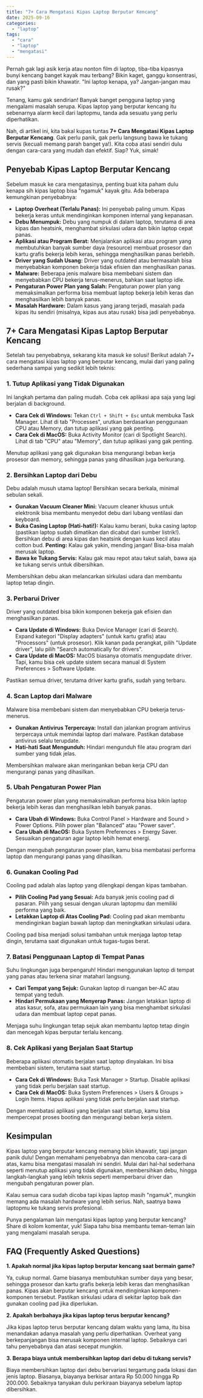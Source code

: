 ```yaml
---
title: "7+ Cara Mengatasi Kipas Laptop Berputar Kencang"
date: 2025-09-16
categories: 
  - "laptop"
tags: 
  - "cara"
  - "laptop"
  - "mengatasi"
---
```


Pernah gak lagi asik kerja atau nonton film di laptop, tiba-tiba kipasnya bunyi kencang banget kayak mau terbang? Bikin kaget, ganggu konsentrasi, dan yang pasti bikin khawatir. "Ini laptop kenapa, ya? Jangan-jangan mau rusak?"

Tenang, kamu gak sendirian! Banyak banget pengguna laptop yang mengalami masalah serupa. Kipas laptop yang berputar kencang itu sebenarnya alarm kecil dari laptopmu, tanda ada sesuatu yang perlu diperhatikan.

Nah, di artikel ini, kita bakal kupas tuntas **7+ Cara Mengatasi Kipas Laptop Berputar Kencang**. Gak perlu panik, gak perlu langsung bawa ke tukang servis (kecuali memang parah banget ya!). Kita coba atasi sendiri dulu dengan cara-cara yang mudah dan efektif. Siap? Yuk, simak!

## Penyebab Kipas Laptop Berputar Kencang

Sebelum masuk ke cara mengatasinya, penting buat kita paham dulu kenapa sih kipas laptop bisa "ngamuk" kayak gitu. Ada beberapa kemungkinan penyebabnya:

- **Laptop Overheat (Terlalu Panas):** Ini penyebab paling umum. Kipas bekerja keras untuk mendinginkan komponen internal yang kepanasan.
- **Debu Menumpuk:** Debu yang numpuk di dalam laptop, terutama di area kipas dan heatsink, menghambat sirkulasi udara dan bikin laptop cepat panas.
- **Aplikasi atau Program Berat:** Menjalankan aplikasi atau program yang membutuhkan banyak sumber daya (resource) membuat prosesor dan kartu grafis bekerja lebih keras, sehingga menghasilkan panas berlebih.
- **Driver yang Sudah Usang:** Driver yang outdated atau bermasalah bisa menyebabkan komponen bekerja tidak efisien dan menghasilkan panas.
- **Malware:** Beberapa jenis malware bisa membebani sistem dan menyebabkan CPU bekerja terus-menerus, bahkan saat laptop idle.
- **Pengaturan Power Plan yang Salah:** Pengaturan power plan yang memaksimalkan performa bisa membuat laptop bekerja lebih keras dan menghasilkan lebih banyak panas.
- **Masalah Hardware:** Dalam kasus yang jarang terjadi, masalah pada kipas itu sendiri (misalnya, kipas aus atau rusak) bisa jadi penyebabnya.

## 7+ Cara Mengatasi Kipas Laptop Berputar Kencang

Setelah tau penyebabnya, sekarang kita masuk ke solusi! Berikut adalah 7+ cara mengatasi kipas laptop yang berputar kencang, mulai dari yang paling sederhana sampai yang sedikit lebih teknis:

### 1\. Tutup Aplikasi yang Tidak Digunakan

Ini langkah pertama dan paling mudah. Coba cek aplikasi apa saja yang lagi berjalan di background.

- **Cara Cek di Windows:** Tekan `Ctrl + Shift + Esc` untuk membuka Task Manager. Lihat di tab "Processes", urutkan berdasarkan penggunaan CPU atau Memory, dan tutup aplikasi yang gak penting.
- **Cara Cek di MacOS:** Buka Activity Monitor (cari di Spotlight Search). Lihat di tab "CPU" atau "Memory", dan tutup aplikasi yang gak penting.

Menutup aplikasi yang gak digunakan bisa mengurangi beban kerja prosesor dan memory, sehingga panas yang dihasilkan juga berkurang.

### 2\. Bersihkan Laptop dari Debu

Debu adalah musuh utama laptop! Bersihkan secara berkala, minimal sebulan sekali.

- **Gunakan Vacuum Cleaner Mini:** Vacuum cleaner khusus untuk elektronik bisa membantu menyedot debu dari lubang ventilasi dan keyboard.
- **Buka Casing Laptop (Hati-hati!):** Kalau kamu berani, buka casing laptop (pastikan laptop sudah dimatikan dan dicabut dari sumber listrik!). Bersihkan debu di area kipas dan heatsink dengan kuas kecil atau cotton bud. **Penting:** Kalau gak yakin, mending jangan! Bisa-bisa malah merusak laptop.
- **Bawa ke Tukang Servis:** Kalau gak mau repot atau takut salah, bawa aja ke tukang servis untuk dibersihkan.

Membersihkan debu akan melancarkan sirkulasi udara dan membantu laptop tetap dingin.

### 3\. Perbarui Driver

Driver yang outdated bisa bikin komponen bekerja gak efisien dan menghasilkan panas.

- **Cara Update di Windows:** Buka Device Manager (cari di Search). Expand kategori "Display adapters" (untuk kartu grafis) atau "Processors" (untuk prosesor). Klik kanan pada perangkat, pilih "Update driver", lalu pilih "Search automatically for drivers".
- **Cara Update di MacOS:** MacOS biasanya otomatis mengupdate driver. Tapi, kamu bisa cek update sistem secara manual di System Preferences > Software Update.

Pastikan semua driver, terutama driver kartu grafis, sudah yang terbaru.

### 4\. Scan Laptop dari Malware

Malware bisa membebani sistem dan menyebabkan CPU bekerja terus-menerus.

- **Gunakan Antivirus Terpercaya:** Install dan jalankan program antivirus terpercaya untuk memindai laptop dari malware. Pastikan database antivirus selalu terupdate.
- **Hati-hati Saat Mengunduh:** Hindari mengunduh file atau program dari sumber yang tidak jelas.

Membersihkan malware akan meringankan beban kerja CPU dan mengurangi panas yang dihasilkan.

### 5\. Ubah Pengaturan Power Plan

Pengaturan power plan yang memaksimalkan performa bisa bikin laptop bekerja lebih keras dan menghasilkan lebih banyak panas.

- **Cara Ubah di Windows:** Buka Control Panel > Hardware and Sound > Power Options. Pilih power plan "Balanced" atau "Power saver".
- **Cara Ubah di MacOS:** Buka System Preferences > Energy Saver. Sesuaikan pengaturan agar laptop lebih hemat energi.

Dengan mengubah pengaturan power plan, kamu bisa membatasi performa laptop dan mengurangi panas yang dihasilkan.

### 6\. Gunakan Cooling Pad

Cooling pad adalah alas laptop yang dilengkapi dengan kipas tambahan.

- **Pilih Cooling Pad yang Sesuai:** Ada banyak jenis cooling pad di pasaran. Pilih yang sesuai dengan ukuran laptopmu dan memiliki performa yang baik.
- **Letakkan Laptop di Atas Cooling Pad:** Cooling pad akan membantu mendinginkan bagian bawah laptop dan meningkatkan sirkulasi udara.

Cooling pad bisa menjadi solusi tambahan untuk menjaga laptop tetap dingin, terutama saat digunakan untuk tugas-tugas berat.

### 7\. Batasi Penggunaan Laptop di Tempat Panas

Suhu lingkungan juga berpengaruh! Hindari menggunakan laptop di tempat yang panas atau terkena sinar matahari langsung.

- **Cari Tempat yang Sejuk:** Gunakan laptop di ruangan ber-AC atau tempat yang teduh.
- **Hindari Permukaan yang Menyerap Panas:** Jangan letakkan laptop di atas kasur, sofa, atau permukaan lain yang bisa menghambat sirkulasi udara dan membuat laptop cepat panas.

Menjaga suhu lingkungan tetap sejuk akan membantu laptop tetap dingin dan mencegah kipas berputar terlalu kencang.

### 8\. Cek Aplikasi yang Berjalan Saat Startup

Beberapa aplikasi otomatis berjalan saat laptop dinyalakan. Ini bisa membebani sistem, terutama saat startup.

- **Cara Cek di Windows:** Buka Task Manager > Startup. Disable aplikasi yang tidak perlu berjalan saat startup.
- **Cara Cek di MacOS:** Buka System Preferences > Users & Groups > Login Items. Hapus aplikasi yang tidak perlu berjalan saat startup.

Dengan membatasi aplikasi yang berjalan saat startup, kamu bisa mempercepat proses booting dan mengurangi beban kerja sistem.

## Kesimpulan

Kipas laptop yang berputar kencang memang bikin khawatir, tapi jangan panik dulu! Dengan memahami penyebabnya dan mencoba cara-cara di atas, kamu bisa mengatasi masalah ini sendiri. Mulai dari hal-hal sederhana seperti menutup aplikasi yang tidak digunakan, membersihkan debu, hingga langkah-langkah yang lebih teknis seperti memperbarui driver dan mengubah pengaturan power plan.

Kalau semua cara sudah dicoba tapi kipas laptop masih "ngamuk", mungkin memang ada masalah hardware yang lebih serius. Nah, saatnya bawa laptopmu ke tukang servis profesional.

Punya pengalaman lain mengatasi kipas laptop yang berputar kencang? Share di kolom komentar, yuk! Siapa tahu bisa membantu teman-teman lain yang mengalami masalah serupa.

## FAQ (Frequently Asked Questions)

**1\. Apakah normal jika kipas laptop berputar kencang saat bermain game?**

Ya, cukup normal. Game biasanya membutuhkan sumber daya yang besar, sehingga prosesor dan kartu grafis bekerja lebih keras dan menghasilkan panas. Kipas akan berputar kencang untuk mendinginkan komponen-komponen tersebut. Pastikan sirkulasi udara di sekitar laptop baik dan gunakan cooling pad jika diperlukan.

**2\. Apakah berbahaya jika kipas laptop terus berputar kencang?**

Jika kipas laptop terus berputar kencang dalam waktu yang lama, itu bisa menandakan adanya masalah yang perlu diperhatikan. Overheat yang berkepanjangan bisa merusak komponen internal laptop. Sebaiknya cari tahu penyebabnya dan atasi secepat mungkin.

**3\. Berapa biaya untuk membersihkan laptop dari debu di tukang servis?**

Biaya membersihkan laptop dari debu bervariasi tergantung pada lokasi dan jenis laptop. Biasanya, biayanya berkisar antara Rp 50.000 hingga Rp 200.000. Sebaiknya tanyakan dulu perkiraan biayanya sebelum laptop dibersihkan.
